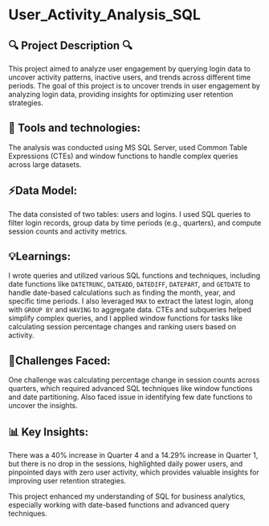 # User_Activity_Analysis_SQL

🔍 Project Description 🔍
--------------------
This project aimed to analyze user engagement by querying login data to uncover activity patterns, inactive users, and trends across different time periods.
The goal of this project is to uncover trends in user engagement by analyzing login data, providing insights for optimizing user retention strategies.

🚀 Tools and technologies:
-----------------------
The analysis was conducted using MS SQL Server, used Common Table Expressions (CTEs) and window functions to handle complex queries across large datasets.

⚡Data Model:
-----------
The data consisted of two tables: users and logins. I used SQL queries to filter login records, group data by time periods (e.g., quarters), and compute session counts and activity metrics.

💡Learnings:
--------------
I wrote queries and utilized various SQL functions and techniques, including date functions like `DATETRUNC`, `DATEADD`, `DATEDIFF`, `DATEPART`, and `GETDATE` to handle date-based calculations such as finding the month, year, and specific time periods. I also leveraged `MAX` to extract the latest login, along with `GROUP BY` and `HAVING` to aggregate data. CTEs and subqueries helped simplify complex queries, and I applied window functions for tasks like calculating session percentage changes and ranking users based on activity.

🛑Challenges Faced:
-----------------
One challenge was calculating percentage change in session counts across quarters, which required advanced SQL techniques like window functions and date partitioning. Also faced issue in identifying few date functions to uncover the insights.

📊 Key Insights:
--------------
There was a 40% increase in Quarter 4 and a 14.29% increase in Quarter 1, but there is no drop in the sessions, highlighted daily power users, and pinpointed days with zero user activity, which provides valuable insights for improving user retention strategies.

This project enhanced my understanding of SQL for business analytics, especially working with date-based functions and advanced query techniques.
